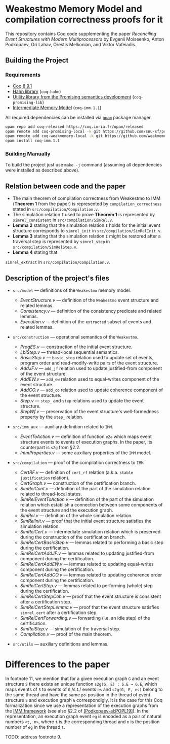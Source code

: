 # Weakestmo Memory Model and compilation correctness proofs for it

This repository contains Coq code supplementing the paper 
*Reconciling Event Structures with Modern Multiprocessors*
by Evgenii Moiseenko, Anton Podkopaev, Ori Lahav, Orestis Melkonian, and Viktor Vafeiadis.

## Building the Project

### Requirements
* [Coq 8.9.1](https://coq.inria.fr)
* [Hahn library](https://github.com/vafeiadis/hahn) (`coq-hahn`)
* [Utility library from the Promising semantics development](https://github.com/snu-sf/promising-lib) (`coq-promising-lib`)
* [Intermediate Memory Model](https://github.com/weakmemory/imm) (`coq-imm.1.1`)

All required dependencies can be installed via [`opam`](https://opam.ocaml.org/) package manager. 

```bash
opam repo add coq-released https://coq.inria.fr/opam/released
opam remote add coq-promising-local -k git https://github.com/snu-sf/promising-opam-coq-archive
opam remote add coq-weakmemory-local -k git https://github.com/weakmemory/local-coq-opam-archive
opam install coq-imm.1.1
```

### Building Manually

To build the project just use `make -j` command (assuming all dependencies were installed as described above). 

## Relation between code and the paper 

* The main theorem of compilation correctness from Weakestmo to IMM (**Theorem 1** from the paper) is represented
  by `compilation_correctness` stated in `src/compilation/Compilation.v`.
* The simulation relation `I` used to prove **Theorem 1** is represented by `simrel_consistent` in `src/compilation/SimRel.v`.
* **Lemma 2** stating that the simulation relation `I` holds for the initial event structure corresponds to 
  `simrel_init` in `src/compilation/SimRelInit.v`.
* **Lemma 3** stating that the simulation relation `I` might be restored after a traversal step is represented by
  `simrel_step` in `src/compilation/SimRelStep.v`.
* **Lemma 4** stating that
<!-- from the simulation relation `I` holds for the initial event structure corresponds to  -->
  `simrel_extract` in `src/compilation/Compilation.v`.

## Description of the project's files

* `src/model` &mdash; definitions of the `Weakestmo` memory model.
  - *EventStructure.v* &mdash; definition of the `Weakestmo` event structure and related lemmas.
  - *Consistency.v* &mdash; definition of the consistency predicate and related lemmas.
  - *Execution.v* &mdash; definition of the `extracted` subset of events and related lemmas.

* `src/construction` &mdash; operational semantics of the `Weakestmo`.
  - *ProgES.v* &mdash; construction of the initial event structure.
  - *LblStep.v* &mdash; thread-local sequential semantics.
  - *BasicStep.v* &mdash; `basic_step` relation used to update set of events, program order and read-modify-write pairs of the event structure.
  - *AddJF.v* &mdash; `add_jf` relation used to update justified-from component of the event structure.
  - *AddEW.v* &mdash; `add_ew` relation used to equal-writes component of the event structure.
  - *AddCO.v* &mdash; `add_co` relation used to update coherence component of the event structure.
  - *Step.v* &mdash; `step_` and `step` relations used to update the event structure.
  - *StepWf.v* &mdash; preservation of the event structure's well-formedness property by the `step_` relation.

* `src/imm_aux` &mdash; auxiliary definition related to `IMM`.
  - *EventToAction.v* &mdash; definition of function `e2a`  which maps event structure events to events of execution graphs.
In the paper, its counterpart is `s2g` from §2.2.
  - *ImmProperties.v* &mdash; some auxiliary properties of the `IMM` model.

* `src/compilation` &mdash; proof of the compilation correctness to `IMM`.
  - *CertRF.v* &mdash; definition of `cert_rf` relation (a.k.a. `stable justification` relation).
  - *CertGraph.v* &mdash; construction of the certification branch.
  - *SimRelCont.v* &mdash; definition of the part of the simulation relation related to thread-local states.
  - *SimRelEventToAction.v* &mdash; definition of the part of the simulation relation which establish a connection between some components of the event structure and the execution graph.
  - *SimRel.v* &mdash; definition of the whole simulation relation.
  - *SimRelInit.v* &mdash; proof that the initial event structure satisfies the simulation relation.
  - *SimRelCert.v* &mdash; intermediate simulation relation which is preserved during the construction of the certification branch.
  - *SimRelCertBasicStep.v* &mdash; lemmas related to performing a basic step during the certification.
  - *SimRelCertAddJF.v* &mdash; lemmas related to updating justified-from component during the certification.
  - *SimRelCertAddEW.v* &mdash; lemmas related to updating equal-writes component during the certification.
  - *SimRelCertAddCO.v* &mdash; lemmas related to updating coherence order component during the certification.
  - *SimRelCertStep.v* &mdash; lemmas related to performing (whole) step during the certification.
  - *SimRelCertStepCoh.v* &mdash; proof that the event structure is consistent after a certification step.
  - *SimRelCertStepLemma.v* &mdash; proof that the event structure satisfies `simrel_cert` after a certification step.
  - *SimRelCertForwarding.v* &mdash; forwarding (i.e. an idle step) of the certification.
  - *SimRelStep.v* &mdash; simulation of the traversal step.
  - *Compilation.v* &mdash; proof of the main theorem.

* `src/utils` &mdash; auxiliary definitions and lemmas.

# Differences to the paper

In footnote 11, we mention that for a given execution graph `G` and an event structure `S` there exists an unique function `s2g(G, E) : S.E → G.E`,
which maps events of `S` to events of `G` /s.t./ events `es` and `s2g(G, E, es)` belong to the same thread
and have the same `po`-position in the thread of event structure `S` and execution graph `G` correspondigly.
It is the case for this Coq formalization since we use a representation of the execution graphs from the [IMM framework](https://github.com/weakmemory/imm)
(see also §2.2 of [[Podkopaev-al:POPL19]](https://dl.acm.org/doi/10.1145/3290382)).
In the representation, an execution graph event `eg` is encoded as a pair of natural numbers `<t, n>`, where `t` is the corresponding thread and
`n` is the position number of `eg` in the thread `t`.

TODO: address footnote 9.
